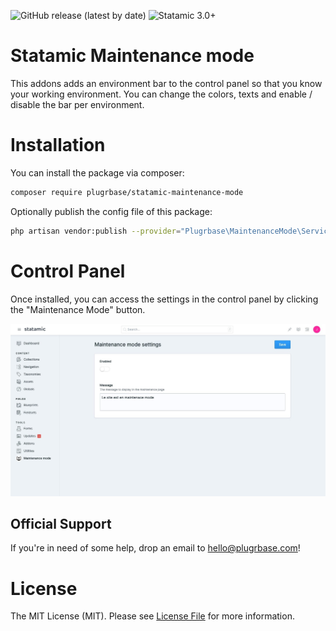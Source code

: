 <!-- statamic:hide -->
![GitHub release (latest by date)](https://img.shields.io/github/v/release/plugrbase/statamic-maintenance-mode?style=flat-square)
![Statamic 3.0+](https://img.shields.io/badge/Statamic-3.0+-FF269E?style=flat-square&link=https://statamic.com)

# Statamic Maintenance mode

<!-- /statamic:hide -->

This addons adds an environment bar to the control panel so that you know your working environment. You can change the colors, texts and enable / disable the bar per environment. 

# Installation

You can install the package via composer:

```bash
composer require plugrbase/statamic-maintenance-mode
```

Optionally publish the config file of this package:

```bash
php artisan vendor:publish --provider="Plugrbase\MaintenanceMode\ServiceProvider"
```

# Control Panel

Once installed, you can access the settings in the control panel by clicking the "Maintenance Mode" button.

![settings](./docs/settings-form.jpeg)

## Official Support

If you're in need of some help, drop an email to [hello@plugrbase.com](mailto:hello@plugrbase.com)!

# License

The MIT License (MIT). Please see [License File](LICENSE.md) for more information.
